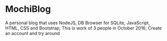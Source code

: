 # MochiBlog
A personal blog that uses NodeJS, DB Browser for SQLite, JavaScript, HTML, CSS and Bootstrap;
This is work of 3 people in October 2016;
Create an account and try around
